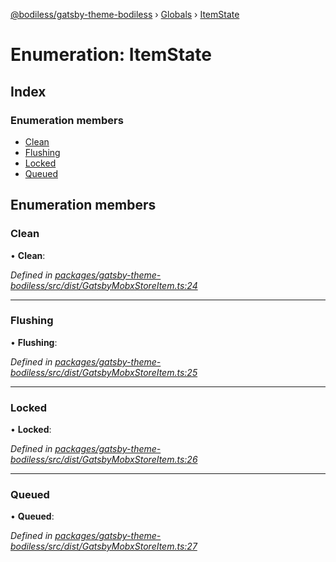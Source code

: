 [@bodiless/gatsby-theme-bodiless](../README.md) › [Globals](../globals.md) › [ItemState](itemstate.md)

# Enumeration: ItemState

## Index

### Enumeration members

* [Clean](itemstate.md#clean)
* [Flushing](itemstate.md#flushing)
* [Locked](itemstate.md#locked)
* [Queued](itemstate.md#queued)

## Enumeration members

###  Clean

• **Clean**:

*Defined in [packages/gatsby-theme-bodiless/src/dist/GatsbyMobxStoreItem.ts:24](https://github.com/johnsonandjohnson/Bodiless-JS/blob/da25d4f/packages/gatsby-theme-bodiless/src/dist/GatsbyMobxStoreItem.ts#L24)*

___

###  Flushing

• **Flushing**:

*Defined in [packages/gatsby-theme-bodiless/src/dist/GatsbyMobxStoreItem.ts:25](https://github.com/johnsonandjohnson/Bodiless-JS/blob/da25d4f/packages/gatsby-theme-bodiless/src/dist/GatsbyMobxStoreItem.ts#L25)*

___

###  Locked

• **Locked**:

*Defined in [packages/gatsby-theme-bodiless/src/dist/GatsbyMobxStoreItem.ts:26](https://github.com/johnsonandjohnson/Bodiless-JS/blob/da25d4f/packages/gatsby-theme-bodiless/src/dist/GatsbyMobxStoreItem.ts#L26)*

___

###  Queued

• **Queued**:

*Defined in [packages/gatsby-theme-bodiless/src/dist/GatsbyMobxStoreItem.ts:27](https://github.com/johnsonandjohnson/Bodiless-JS/blob/da25d4f/packages/gatsby-theme-bodiless/src/dist/GatsbyMobxStoreItem.ts#L27)*

